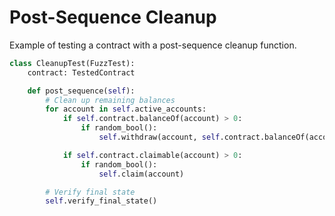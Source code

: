 # Post-Sequence Cleanup

Example of testing a contract with a post-sequence cleanup function.

```python
class CleanupTest(FuzzTest):
    contract: TestedContract

    def post_sequence(self):
        # Clean up remaining balances
        for account in self.active_accounts:
            if self.contract.balanceOf(account) > 0:
                if random_bool():
                    self.withdraw(account, self.contract.balanceOf(account))

            if self.contract.claimable(account) > 0:
                if random_bool():
                    self.claim(account)

        # Verify final state
        self.verify_final_state()
```
